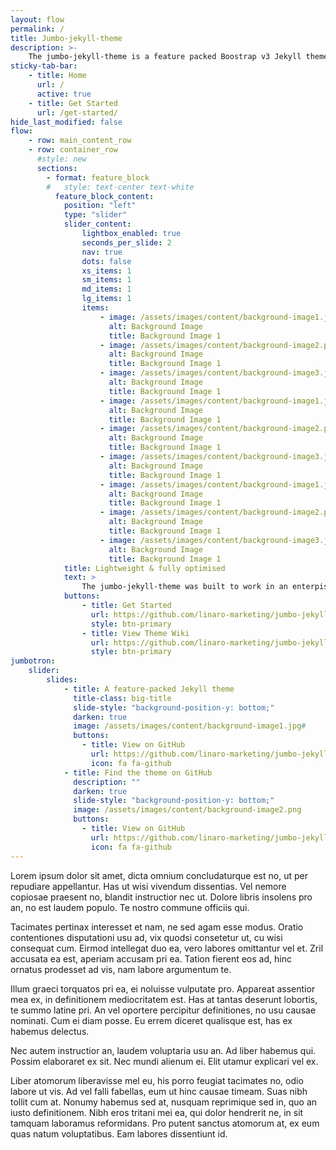 ```yaml
---
layout: flow
permalink: /
title: Jumbo-jekyll-theme
description: >-
    The jumbo-jekyll-theme is a feature packed Boostrap v3 Jekyll theme for building static websites.
sticky-tab-bar:
    - title: Home
      url: /
      active: true
    - title: Get Started
      url: /get-started/
hide_last_modified: false
flow:
    - row: main_content_row
    - row: container_row
      #style: new
      sections:
        - format: feature_block
        #   style: text-center text-white
          feature_block_content:
            position: "left"
            type: "slider"
            slider_content:
                lightbox_enabled: true
                seconds_per_slide: 2
                nav: true
                dots: false
                xs_items: 1
                sm_items: 1
                md_items: 1
                lg_items: 1
                items:
                    - image: /assets/images/content/background-image1.jpg
                      alt: Background Image
                      title: Background Image 1
                    - image: /assets/images/content/background-image2.png
                      alt: Background Image
                      title: Background Image 1
                    - image: /assets/images/content/background-image3.jpg
                      alt: Background Image
                      title: Background Image 1
                    - image: /assets/images/content/background-image1.jpg
                      alt: Background Image
                      title: Background Image 1
                    - image: /assets/images/content/background-image2.png
                      alt: Background Image
                      title: Background Image 1
                    - image: /assets/images/content/background-image3.jpg
                      alt: Background Image
                      title: Background Image 1
                    - image: /assets/images/content/background-image1.jpg
                      alt: Background Image
                      title: Background Image 1
                    - image: /assets/images/content/background-image2.png
                      alt: Background Image
                      title: Background Image 1
                    - image: /assets/images/content/background-image3.jpg
                      alt: Background Image
                      title: Background Image 1
            title: Lightweight & fully optimised
            text: >
                The jumbo-jekyll-theme was built to work in an enterpise environment with a focus on speed.
            buttons:
                - title: Get Started
                  url: https://github.com/linaro-marketing/jumbo-jekyll-theme/wiki
                  style: btn-primary
                - title: View Theme Wiki
                  url: https://github.com/linaro-marketing/jumbo-jekyll-theme/wiki
                  style: btn-primary
jumbotron:
    slider:
        slides:
            - title: A feature-packed Jekyll theme
              title-class: big-title
              slide-style: "background-position-y: bottom;"
              darken: true
              image: /assets/images/content/background-image1.jpg#
              buttons:
                - title: View on GitHub
                  url: https://github.com/linaro-marketing/jumbo-jekyll-theme
                  icon: fa fa-github
            - title: Find the theme on GitHub
              description: ""
              darken: true
              slide-style: "background-position-y: bottom;"
              image: /assets/images/content/background-image2.png
              buttons:
                - title: View on GitHub
                  url: https://github.com/linaro-marketing/jumbo-jekyll-theme
                  icon: fa fa-github
---
```

Lorem ipsum dolor sit amet, dicta omnium concludaturque est no, ut per repudiare appellantur. Has ut wisi vivendum dissentias. Vel nemore copiosae praesent no, blandit instructior nec ut. Dolore libris insolens pro an, no est laudem populo. Te nostro commune officiis qui.

Tacimates pertinax interesset et nam, ne sed agam esse modus. Oratio contentiones disputationi usu ad, vix quodsi consetetur ut, cu wisi consequat cum. Eirmod intellegat duo ea, vero labores omittantur vel et. Zril accusata ea est, aperiam accusam pri ea. Tation fierent eos ad, hinc ornatus prodesset ad vis, nam labore argumentum te.

Illum graeci torquatos pri ea, ei noluisse vulputate pro. Appareat assentior mea ex, in definitionem mediocritatem est. Has at tantas deserunt lobortis, te summo latine pri. An vel oportere percipitur definitiones, no usu causae nominati. Cum ei diam posse. Eu errem diceret qualisque est, has ex habemus delectus.

Nec autem instructior an, laudem voluptaria usu an. Ad liber habemus qui. Possim elaboraret ex sit. Nec mundi alienum ei. Elit utamur explicari vel ex.

Liber atomorum liberavisse mel eu, his porro feugiat tacimates no, odio labore ut vis. Ad vel falli fabellas, eum ut hinc causae timeam. Suas nibh tollit cum at. Nonumy habemus sed at, nusquam reprimique sed in, quo an iusto definitionem. Nibh eros tritani mei ea, qui dolor hendrerit ne, in sit tamquam laboramus reformidans. Pro putent sanctus atomorum at, ex eum quas natum voluptatibus. Eam labores dissentiunt id.
